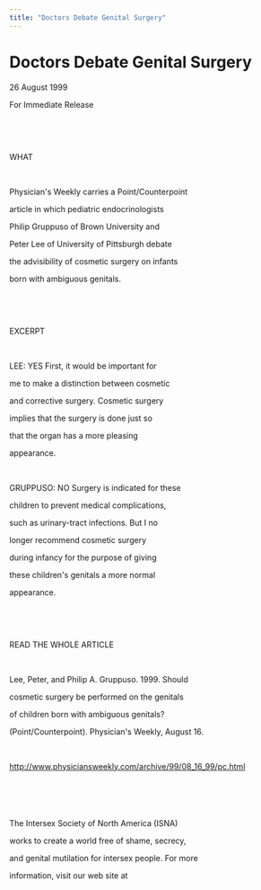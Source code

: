 ```yaml
---
title: "Doctors Debate Genital Surgery"
---
```


# Doctors Debate Genital Surgery

  
  


26 August 1999

  
  


For Immediate Release

  
  


&nbsp;

  
  


&nbsp;

  
  


WHAT

  
  


&nbsp;

  
  


Physician's Weekly carries a Point/Counterpoint

  
  


article in which pediatric endocrinologists

  
  


Philip Gruppuso of Brown University and

  
  


Peter Lee of University of Pittsburgh debate

  
  


the advisibility of cosmetic surgery on infants

  
  


born with ambiguous genitals.

  
  


&nbsp;

  
  


&nbsp;

  
  


EXCERPT

  
  


&nbsp;

  
  


LEE: YES First, it would be important for

  
  


me to make a distinction between cosmetic

  
  


and corrective surgery. Cosmetic surgery

  
  


implies that the surgery is done just so

  
  


that the organ has a more pleasing

  
  


appearance. 

  
  


&nbsp;

  
  


GRUPPUSO: NO Surgery is indicated for these

  
  


children to prevent medical complications,

  
  


such as urinary-tract infections. But I no

  
  


longer recommend cosmetic surgery

  
  


during infancy for the purpose of giving

  
  


these children's genitals a more normal

  
  


appearance. 

  
  


&nbsp;

  
  


&nbsp;

  
  


READ THE WHOLE ARTICLE

  
  


&nbsp;

  
  


Lee, Peter, and Philip A. Gruppuso. 1999. Should 

  
  


cosmetic surgery be performed on the genitals 

  
  


of children born with ambiguous genitals? 

  
  


(Point/Counterpoint). Physician's Weekly, August 16.

  
  


&nbsp;

  
  


http://www.physiciansweekly.com/archive/99/08_16_99/pc.html

  
  


&nbsp;

  
  


###

  
  


&nbsp;

  
  


The Intersex Society of North America (ISNA) 

  
  


works to create a world free of shame, secrecy,

  
  


and genital mutilation for intersex people. For more 

  
  


information, visit our web site at 